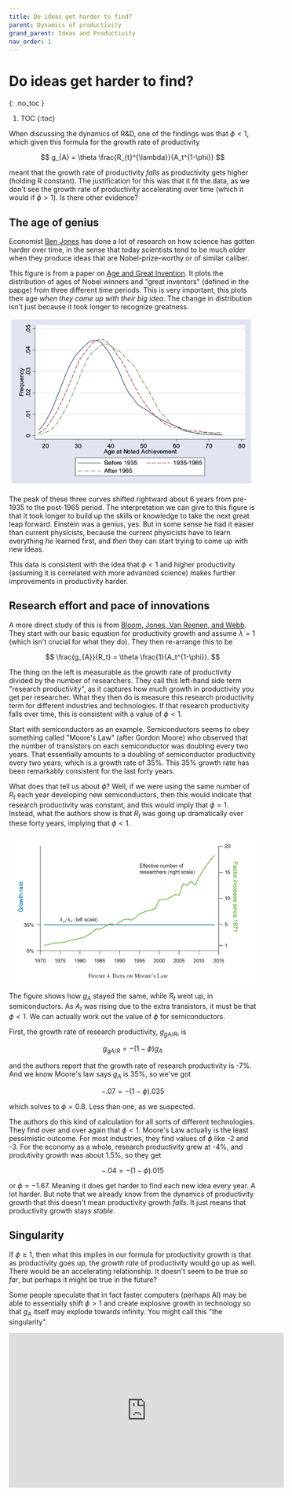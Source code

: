 ```yaml
---
title: Do ideas get harder to find?
parent: Dynamics of productivity
grand_parent: Ideas and Productivity
nav_order: 1
---
```


# Do ideas get harder to find?
{: .no_toc }

1. TOC 
{:toc}

When discussing the dynamics of R&D, one of the findings was that $\phi<1$, which given this formula for the growth rate of productivity

$$
g_{A} = \theta \frac{R_{t}^{\lambda}}{A_t^{1-\phi}}
$$

meant that the growth rate of productivity *falls* as productivity gets higher (holding R constant). The justification for this was that it fit the data, as we don't see the growth rate of productivity accelerating over time (which it would if $\phi>1$). Is there other evidence?

## The age of genius
Economist [Ben Jones](https://www.kellogg.northwestern.edu/faculty/jones-ben/htm/Research.htm) has done a lot of research on how science has gotten harder over time, in the sense that today scientists tend to be much older when they produce ideas that are Nobel-prize-worthy or of similar caliber. 

This figure is from a paper on [Age and Great Invention](https://ideas.repec.org/a/tpr/restat/v92y2010i1p1-14.html). It plots the distribution of ages of Nobel winners and "great inventors" (defined in the papge) from three different time periods. This is very important, this plots their age *when they came up with their big idea*. The change in distribution isn't just because it took longer to recognize greatness.

![Shifts in age structure](jonesfig2.png)

The peak of these three curves shifted rightward about 6 years from pre-1935 to the post-1965 period. The interpretation we can give to this figure is that it took longer to build up the skills or knowledge to take the next great leap forward. Einstein was a genius, yes. But in some sense he had it easier than current physicists, because the current physicists have to learn everything *he* learned first, and *then* they can start trying to come up with new ideas. 

This data is consistent with the idea that $\phi<1$ and higher productivity (assuming it is correlated with more advanced science) makes further improvements in productivity harder.

## Research effort and pace of innovations
A more direct study of this is from [Bloom, Jones, Van Reenen, and Webb](https://web.stanford.edu/~chadj/IdeaPF.pdf). They start with our basic equation for productivity growth and assume $\lambda = 1$ (which isn't crucial for what they do). They then re-arrange this to be

$$
\frac{g_{A}}{R_t} = \theta \frac{1}{A_t^{1-\phi}}.
$$

The thing on the left is measurable as the growth rate of productivity divided by the number of researchers. They call this left-hand side term "research productivity", as it captures how much growth in productivity you get per researcher. What they then do is measure this research productivity term for different industries and technologies. If that research productivity falls over time, this is consistent with a value of $\phi<1$. 

Start with semiconductors as an example. Semiconductors seems to obey something called "Moore's Law" (after Gordon Moore) who observed that the number of transistors on each semiconductor was doubling every two years. That essentially amounts to a doubling of semiconductor productivity every two years, which is a growth rate of 35%. This 35% growth rate has been remarkably consistent for the last forty years. 

What does that tell us about $\phi$? Well, if we were using the same number of $R_t$ each year developing new semiconductors, then this would indicate that research productivity was constant, and this would imply that $\phi=1$. Instead, what the authors show is that $R_t$ was going up dramatically over these forty years, implying that $\phi<1$. 

![Moores Law](bloometalfig4.png)

The figure shows how $g_A$ stayed the same, while $R_t$ went up, in semiconductors. As $A_t$ was rising due to the extra transistors, it must be that $\phi<1$. We can actually work out the value of $\phi$ for semiconductors. 

First, the growth rate of research productivity, $g_{gA/R}$, is

$$
g_{gA/R} = -(1-\phi)g_A
$$

and the authors report that the growth rate of research productivity is -7%. And we know Moore's law says $g_A$ is 35%, so we've got

$$
-.07 = -(1-\phi).035
$$

which solves to $\phi=0.8$. Less than one, as we suspected. 

The authors do this kind of calculation for all sorts of different technologies. They find over and over again that $\phi<1$. Moore's Law actually is the least pessimistic outcome. For most industries, they find values of $\phi$ like -2 and -3. For the economy as a whole, research productivity grew at -4%, and produtivity growth was about 1.5%, so they get

$$
-.04 = -(1-\phi).015
$$

or $\phi = -1.67$. Meaning it does get harder to find each new idea every year. A lot harder. But note that we already know from the dynamics of productivity growth that this doesn't mean productivity growth *falls*. It just means that productivity growth stays *stable*.

## Singularity
If $\phi\geq1$, then what this implies in our formula for productivity growth is that as productivity goes up, the *growth rate* of productivity would go up as well. There would be an accelerating relationship. It doesn't seem to be true *so far*, but perhaps it might be true in the future?

Some people speculate that in fact faster computers (perhaps AI) may be able to essentially shift $\phi>1$ and create explosive growth in technology so that $g_A$ itself may explode towards infinity. You might call this "the singularity". 

<iframe width="560" height="315" src="https://www.youtube.com/embed/1uIzS1uCOcE" frameborder="0" allow="accelerometer; autoplay; encrypted-media; gyroscope; picture-in-picture" allowfullscreen></iframe>
